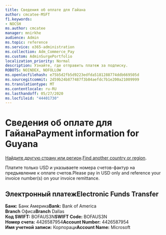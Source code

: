 ```yaml
---
title: Сведения об оплате для Гайана
author: cmcatee-MSFT
f1.keywords:
- NOCSH
ms.author: cmcatee
manager: mnirkhe
audience: Admin
ms.topic: reference
ms.service: o365-administration
ms.collection: Adm_Commerce_Pay
ms.custom: AdminSurgePortfolio
localization_priority: Normal
description: Узнайте, где отправить платеж за подписку.
ROBOTS: NOINDEX, NOFOLLOW
ms.openlocfilehash: e75b5d2fb5d9223edfda5181288774ddb669505d
ms.sourcegitcommit: 2d59b24b877487f3b84aefdc7b1e200a21009999
ms.translationtype: MT
ms.contentlocale: ru-RU
ms.lasthandoff: 05/27/2020
ms.locfileid: "44401730"
---
```

# <a name="payment-information-for-guyana"></a><span data-ttu-id="8d51e-103">Сведения об оплате для Гайана</span><span class="sxs-lookup"><span data-stu-id="8d51e-103">Payment information for Guyana</span></span>

<span data-ttu-id="8d51e-104">[Найдите другую страну или регион](../billing-and-payments/pay-for-your-subscription.md).</span><span class="sxs-lookup"><span data-stu-id="8d51e-104">[Find another country or region](../billing-and-payments/pay-for-your-subscription.md).</span></span>

<span data-ttu-id="8d51e-105">Платите только USD и указываете номера счетов-фактур на предъявление к оплате счетов.</span><span class="sxs-lookup"><span data-stu-id="8d51e-105">Please pay in USD only and reference your invoice number(s) on your invoice remittance.</span></span>

## <a name="electronic-funds-transfer"></a><span data-ttu-id="8d51e-106">Электронный платеж</span><span class="sxs-lookup"><span data-stu-id="8d51e-106">Electronic Funds Transfer</span></span>

<span data-ttu-id="8d51e-107">**Банк:** Банк Америка</span><span class="sxs-lookup"><span data-stu-id="8d51e-107">**Bank:** Bank of America</span></span>  
<span data-ttu-id="8d51e-108">**Branch** Офиса</span><span class="sxs-lookup"><span data-stu-id="8d51e-108">**Branch** Dallas</span></span>  
<span data-ttu-id="8d51e-109">**Код SWIFT:** BOFAUS3N</span><span class="sxs-lookup"><span data-stu-id="8d51e-109">**SWIFT Code:** BOFAUS3N</span></span>  
<span data-ttu-id="8d51e-110">**Номер счета:** 4426587954</span><span class="sxs-lookup"><span data-stu-id="8d51e-110">**Account Number:** 4426587954</span></span>  
<span data-ttu-id="8d51e-111">**Имя учетной записи:** Корпораци</span><span class="sxs-lookup"><span data-stu-id="8d51e-111">**Account Name:** Microsoft</span></span>  